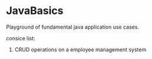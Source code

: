# JavaBasics
Playground of fundamental java application use cases. 

consice list:
1) CRUD operations on a employee management system
